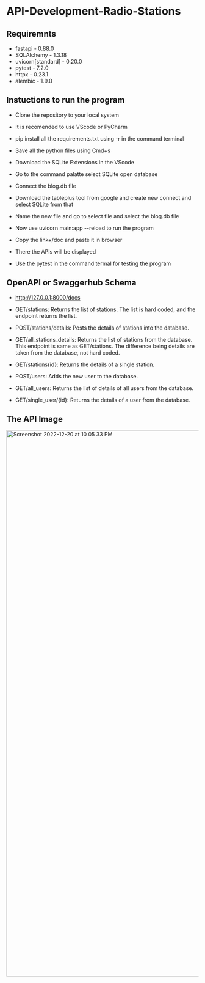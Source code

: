 # API-Development-Radio-Stations

## Requiremnts

+ fastapi - 0.88.0
+ SQLAlchemy - 1.3.18
+ uvicorn[standard] - 0.20.0
+ pytest - 7.2.0
+ httpx - 0.23.1
+ alembic - 1.9.0

## Instuctions to run the program

+ Clone the repository to your local system

+ It is recomended to use VScode or PyCharm 

+ pip install all the requirements.txt using -r in the command terminal

+ Save all the python files using Cmd+s 

+ Download the SQLite Extensions in the VScode

+ Go to the command palatte select SQLite open database

+ Connect the blog.db file

+ Download the tableplus tool from google and create new connect and select SQLite from that

+ Name the new file and go to select file and select the blog.db file

+ Now use uvicorn main:app --reload to run the program

+ Copy the link+/doc and paste it in browser

+ There the APIs will be displayed

+ Use the pytest in the command termal for testing the program

## OpenAPI or Swaggerhub Schema

+ http://127.0.0.1:8000/docs

+ GET/stations: Returns the list of stations. The list is hard coded, and the endpoint returns the list.

+ POST/stations/details: Posts the details of stations into the database.

+ GET/all_stations_details: Returns the list of stations from the database. This endpoint is same as GET/stations. The difference being details are taken from the database, not hard coded.

+ GET/stations{id}: Returns the details of a single station.

+ POST/users: Adds the new user to the database.

+ GET/all_users: Returns the list of details of all users from the database.

+ GET/single_user/{id}: Returns the details of a user from the database.

## The API Image

<img width="1430" alt="Screenshot 2022-12-20 at 10 05 33 PM" src="https://user-images.githubusercontent.com/82315783/208775974-6f2f4c0f-0ce7-4f9e-992d-bc0a596d35ac.png">





